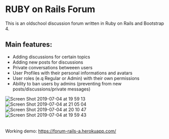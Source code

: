 # RUBY on Rails Forum

This is an oldschool discussion forum written in Ruby on Rails and Bootstrap 4.

## Main features:

- Adding discussions for certain topics
- Adding new posts for discussions
- Private conversations betweeen users
- User Profiles with their personal informations and avatars
- User roles (e.q Regular or Admin) with their own permissions
- Ability to ban users by admins (preventing from new posts/discussions/private messages)

![Screen Shot 2019-07-04 at 19 59 13](https://user-images.githubusercontent.com/12754235/60684613-11f88880-9e9f-11e9-8b88-1ba0403cce16.png)
<br/>
![Screen Shot 2019-07-04 at 21 05 04](https://user-images.githubusercontent.com/12754235/60684674-73b8f280-9e9f-11e9-9fad-063ca268b457.png)
<br/>
![Screen Shot 2019-07-04 at 20 10 47](https://user-images.githubusercontent.com/12754235/60684643-3e140980-9e9f-11e9-9155-01bbc1f7d46a.png)
<br/>
![Screen Shot 2019-07-04 at 19 59 43](https://user-images.githubusercontent.com/12754235/60684647-49ffcb80-9e9f-11e9-9e0b-59cca9c82a3e.png)
</br></br></br>
Working demo: https://forum-rails-a.herokuapp.com/

